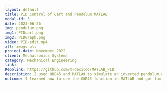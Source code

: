 ```yaml
---
layout: default
title: PID Control of Cart and Pendulum MATLAB
modal-id: 5
date: 2023-06-26
img: pendulum.png
img1: PIDcart.png
img2: PIDGraph.png
video: PID-edit.mp4
alt: image-alt
project-date: November 2022
client: Mechatronics Systems
category: Mechanical Engineering
link:
Repolink: https://github.com/m-decicco/MATLAB_PID
description: I used ODE45 and MATLAB to simulate an inverted pendulum and cart kinematic system. I then created a PID function to stabilize the cart to inputted forces and tuned the values for the best response using the Ziegler–Nichols Tuning method.
outcome: I learned how to use the ODE45 function in MATLAB and got familiar with creating PID functions and tuning them. 

---
```

